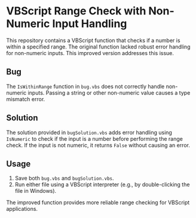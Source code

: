 # VBScript Range Check with Non-Numeric Input Handling

This repository contains a VBScript function that checks if a number is within a specified range.  The original function lacked robust error handling for non-numeric inputs.  This improved version addresses this issue.

## Bug

The `IsWithinRange` function in `bug.vbs` does not correctly handle non-numeric inputs. Passing a string or other non-numeric value causes a type mismatch error.

## Solution

The solution provided in `bugSolution.vbs` adds error handling using `IsNumeric` to check if the input is a number before performing the range check.  If the input is not numeric, it returns `False` without causing an error.

## Usage

1.  Save both `bug.vbs` and `bugSolution.vbs`.
2.  Run either file using a VBScript interpreter (e.g., by double-clicking the file in Windows).

The improved function provides more reliable range checking for VBScript applications.